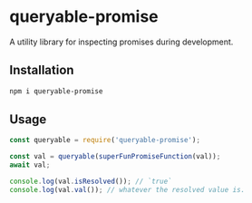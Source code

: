 # queryable-promise

A utility library for inspecting promises during development.

## Installation

```sh
npm i queryable-promise
```

## Usage

```js
const queryable = require('queryable-promise');

const val = queryable(superFunPromiseFunction(val));
await val;

console.log(val.isResolved()); // `true`
console.log(val.val()); // whatever the resolved value is.
```